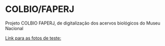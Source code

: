 # COLBIO/FAPERJ
Projeto COLBIO FAPERJ, de digitalização dos acervos biológicos do Museu Nacional

[Link para as fotos de teste:](https://drive.google.com/drive/folders/1-l_lQWp3jyPwk_ggHxGnClYtw1kSHj84?usp=sharing)
